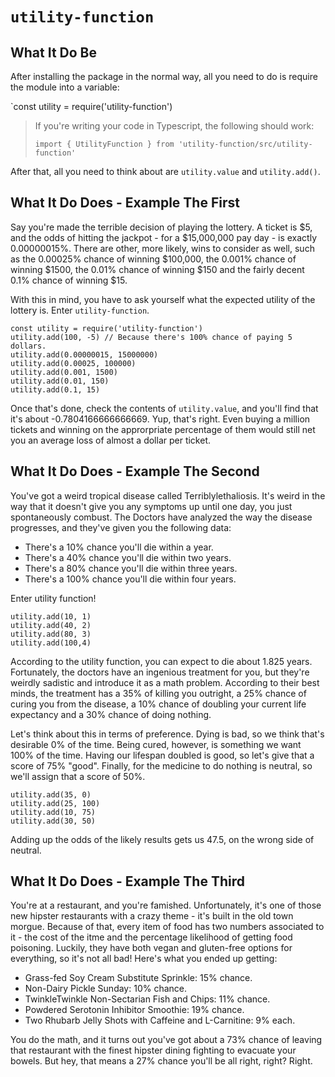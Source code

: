 # `utility-function`

## What It Do Be

After installing the package in the normal way, all you need to do is require the module into a variable:

`const utility = require('utility-function')

> If you're writing your code in Typescript, the following should work:
>
> `import { UtilityFunction } from 'utility-function/src/utility-function'`

After that, all you need to think about are `utility.value` and `utility.add()`.

## What It Do Does - Example The First

Say you're made the terrible decision of playing the lottery. A ticket is $5, and the odds of hitting the jackpot - for a $15,000,000 pay day - is exactly 0.00000015%. There are other, more likely, wins to consider as well, such as the 0.00025% chance of winning $100,000, the 0.001% chance of winning $1500, the 0.01% chance of winning $150 and the fairly decent 0.1% chance of winning $15.

With this in mind, you have to ask yourself what the expected utility of the lottery is. Enter `utility-function`.

```
const utility = require('utility-function')
utility.add(100, -5) // Because there's 100% chance of paying 5 dollars.
utility.add(0.00000015, 15000000)
utility.add(0.00025, 100000)
utility.add(0.001, 1500)
utility.add(0.01, 150)
utility.add(0.1, 15)
```

Once that's done, check the contents of `utility.value`, and you'll find that it's about -0.7804166666666669. Yup, that's right. Even buying a million tickets and winning on the approrpriate percentage of them would still net you an average loss of almost a dollar per ticket.

## What It Do Does - Example The Second

You've got a weird tropical disease called Terriblylethaliosis. It's weird in the way that it doesn't give you any symptoms up until one day, you just spontaneously combust. The Doctors have analyzed the way the disease progresses, and they've given you the following data:

- There's a 10% chance you'll die within a year.
- There's a 40% chance you'll die within two years.
- There's a 80% chance you'll die within three years.
- There's a 100% chance you'll die within four years.

Enter utility function!

```
utility.add(10, 1)
utility.add(40, 2)
utility.add(80, 3)
utility.add(100,4)
```

According to the utility function, you can expect to die about 1.825 years. Fortunately, the doctors have an ingenious treatment for you, but they're weirdly sadistic and introduce it as a math problem. According to their best minds, the treatment has a 35% of killing you outright, a 25% chance of curing you from the disease, a 10% chance of doubling your current life expectancy and a 30% chance of doing nothing.

Let's think about this in terms of preference. Dying is bad, so we think that's desirable 0% of the time. Being cured, however, is something we want 100% of the time. Having our lifespan doubled is good, so let's give that a score of 75% "good". Finally, for the medicine to do nothing is neutral, so we'll assign that a score of 50%.

```
utility.add(35, 0)
utility.add(25, 100)
utility.add(10, 75)
utility.add(30, 50)
```

Adding up the odds of the likely results gets us 47.5, on the wrong side of neutral.

## What It Do Does - Example The Third

You're at a restaurant, and you're famished. Unfortunately, it's one of those new hipster restaurants with a crazy theme - it's built in the old town morgue. Because of that, every item of food has two numbers associated to it - the cost of the itme and the percentage likelihood of getting food poisoning. Luckily, they have both vegan and gluten-free options for everything, so it's not all bad! Here's what you ended up getting:

- Grass-fed Soy Cream Substitute Sprinkle: 15% chance.
- Non-Dairy Pickle Sunday: 10% chance.
- TwinkleTwinkle Non-Sectarian Fish and Chips: 11% chance.
- Powdered Serotonin Inhibitor Smoothie: 19% chance.
- Two Rhubarb Jelly Shots with Caffeine and L-Carnitine: 9% each.

You do the math, and it turns out you've got about a 73% chance of leaving that restaurant with the finest hipster dining fighting to evacuate your bowels. But hey, that means a 27% chance you'll be all right, right? Right.
